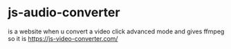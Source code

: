 # js-audio-converter
is a website when u convert a video click advanced mode and gives ffmpeg so it is https://js-video-converter.com/
